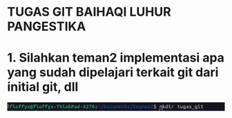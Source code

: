 # TUGAS GIT BAIHAQI LUHUR PANGESTIKA

# 1. Silahkan teman2 implementasi apa yang sudah dipelajari terkait git dari initial git, dll

![Alt text](/image/1.png?raw=true "GIT INIT")

